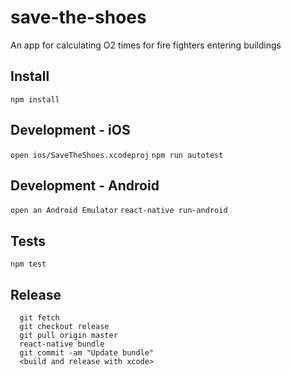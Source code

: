 # save-the-shoes
An app for calculating O2 times for fire fighters entering buildings

Install
---

`npm install`

Development - iOS
---

`open ios/SaveTheShoes.xcodeproj`
`npm run autotest`

Development - Android
---

`open an Android Emulator`
`react-native run-android`

Tests
---

`npm test`

Release
---

```
  git fetch
  git checkout release
  git pull origin master
  react-native bundle
  git commit -am "Update bundle"
  <build and release with xcode>
```
